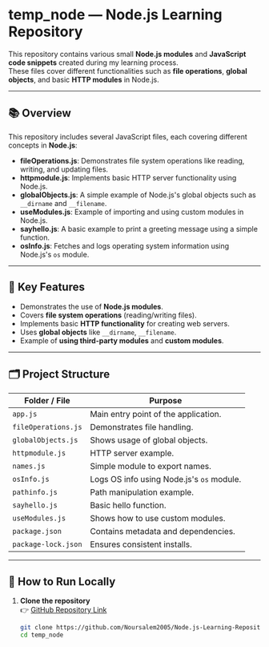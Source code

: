 # temp_node — Node.js Learning Repository

This repository contains various small **Node.js modules** and **JavaScript code snippets** created during my learning process.  
These files cover different functionalities such as **file operations**, **global objects**, and basic **HTTP modules** in Node.js.

---

## 📚 Overview

This repository includes several JavaScript files, each covering different concepts in **Node.js**:
- **fileOperations.js**: Demonstrates file system operations like reading, writing, and updating files.
- **httpmodule.js**: Implements basic HTTP server functionality using Node.js.
- **globalObjects.js**: A simple example of Node.js's global objects such as `__dirname` and `__filename`.
- **useModules.js**: Example of importing and using custom modules in Node.js.
- **sayhello.js**: A basic example to print a greeting message using a simple function.
- **osInfo.js**: Fetches and logs operating system information using Node.js's `os` module.

---

## 🌟 Key Features

- Demonstrates the use of **Node.js modules**.
- Covers **file system operations** (reading/writing files).
- Implements basic **HTTP functionality** for creating web servers.
- Uses **global objects** like `__dirname`, `__filename`.
- Example of **using third-party modules** and **custom modules**.
  
---

## 🗂️ Project Structure

| Folder / File         | Purpose                        |
|-----------------------|--------------------------------|
| `app.js`              | Main entry point of the application. |
| `fileOperations.js`   | Demonstrates file handling.     |
| `globalObjects.js`    | Shows usage of global objects.  |
| `httpmodule.js`       | HTTP server example.            |
| `names.js`            | Simple module to export names.  |
| `osInfo.js`           | Logs OS info using Node.js's `os` module. |
| `pathinfo.js`         | Path manipulation example.      |
| `sayhello.js`         | Basic hello function.           |
| `useModules.js`       | Shows how to use custom modules. |
| `package.json`        | Contains metadata and dependencies. |
| `package-lock.json`   | Ensures consistent installs.    |

---

## 🚀 How to Run Locally

1. **Clone the repository**  
   👉 [GitHub Repository Link](https://github.com/Noursalem2005/Node.js-Learning-Repository)

   ```bash
   git clone https://github.com/Noursalem2005/Node.js-Learning-Repository
   cd temp_node
